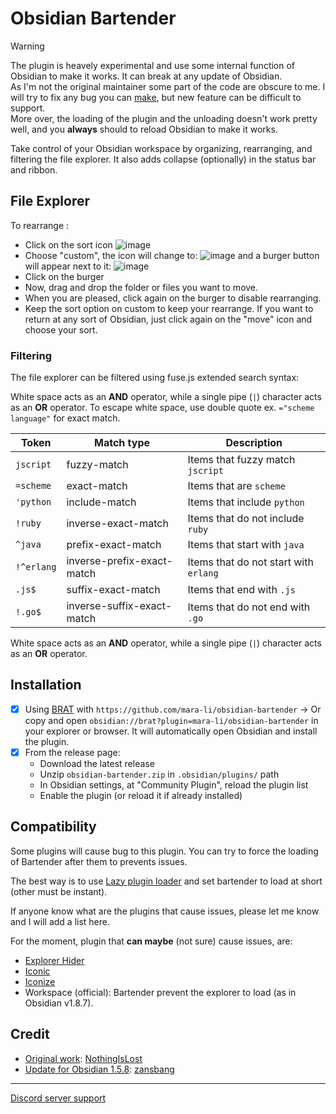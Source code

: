 # Obsidian Bartender

> [!WARNING]
> The plugin is heavely experimental and use some internal function of Obsidian to make it works. It can break at any update of Obsidian.  
> As I'm not the original maintainer some part of the code are obscure to me. I will try to fix any bug you can [make](https://github.com/Mara-Li/obsidian-bartender/issues/new?assignees=&labels=bug&projects=&template=bug_report.yml&title=%5BBug%5D%3A+), but new feature can be difficult to support.  
> More over, the loading of the plugin and the unloading doesn't work pretty well, and you **always** should to reload Obsidian to make it works.

Take control of your Obsidian workspace by organizing, rearranging, and filtering the file explorer. It also adds collapse (optionally) in the status bar and ribbon.

## File Explorer

To rearrange :
- Click on the sort icon ![image](https://github.com/Mara-Li/obsidian-bartender/assets/30244939/146d3e09-43f6-4b7f-8509-ed15d4427ccf)
- Choose "custom", the icon will change to: ![image](https://github.com/Mara-Li/obsidian-bartender/assets/30244939/9bb320f1-0e52-46cd-8e70-c02181c52619) and a burger button will appear next to it: ![image](https://github.com/Mara-Li/obsidian-bartender/assets/30244939/8c41438c-8690-41e2-a4a2-83c29d203486)
- Click on the burger
- Now, drag and drop the folder or files you want to move.
- When you are pleased, click again on the burger to disable rearranging.
- Keep the sort option on custom to keep your rearrange. If you want to return at any sort of Obsidian, just click again on the "move" icon and choose your sort. 

### Filtering

The file explorer can be filtered using fuse.js extended search syntax:

White space acts as an **AND** operator, while a single pipe (`|`) character acts as an **OR** operator. To escape white space, use double quote ex. `="scheme language"` for exact match.

| Token       | Match type                 | Description                            |
| ----------- | -------------------------- | -------------------------------------- |
| `jscript`   | fuzzy-match                | Items that fuzzy match `jscript`       |
| `=scheme`   | exact-match                | Items that are `scheme`                |
| `'python`   | include-match              | Items that include `python`            |
| `!ruby`     | inverse-exact-match        | Items that do not include `ruby`       |
| `^java`     | prefix-exact-match         | Items that start with `java`           |
| `!^erlang` | inverse-prefix-exact-match | Items that do not start with `erlang` |
| `.js$`      | suffix-exact-match         | Items that end with `.js`              |
| `!.go$`     | inverse-suffix-exact-match | Items that do not end with `.go`       |

White space acts as an **AND** operator, while a single pipe (`|`) character acts as an **OR** operator.

## Installation

- [x] Using [BRAT](https://tfthacker.com/BRAT) with `https://github.com/mara-li/obsidian-bartender`
      → Or copy and open `obsidian://brat?plugin=mara-li/obsidian-bartender` in your explorer or browser. It will automatically open Obsidian and install the plugin.
- [x] From the release page: 
    - Download the latest release
    - Unzip `obsidian-bartender.zip` in `.obsidian/plugins/` path
    - In Obsidian settings, at "Community Plugin", reload the plugin list
    - Enable the plugin (or reload it if already installed)


## Compatibility

Some plugins will cause bug to this plugin. You can try to force the loading of Bartender after them to prevents issues.

The best way is to use [Lazy plugin loader](https://github.com/alangrainger/obsidian-lazy-plugins) and set bartender to load at short (other must be instant).

If anyone know what are the plugins that cause issues, please let me know and I will add a list here.

For the moment, plugin that **can maybe** (not sure) cause issues, are:
- [Explorer Hider](https://github.com/Mara-Li/obsidian-explorer-hider)
- [Iconic](https://github.com/gfxholo/iconic)
- [Iconize](https://github.com/FlorianWoelki/obsidian-iconize)
- Workspace (official): Bartender prevent the explorer to load (as in Obsidian v1.8.7).

## Credit

- <ins>Original work</ins>: [NothingIsLost](https://github.com/nothingislost/obsidian-bartender/)
- <ins>Update for Obsidian 1.5.8</ins>: [zansbang](https://github.com/zansbang/obsidian-bartender)

---
<a align="right" style="text-align: right;display: inline-block" href="https://discord.gg/EXADYbWuMH">Discord server support</a>
